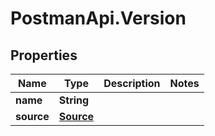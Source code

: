 # PostmanApi.Version

## Properties

Name | Type | Description | Notes
------------ | ------------- | ------------- | -------------
**name** | **String** |  | 
**source** | [**Source**](Source.md) |  | 


